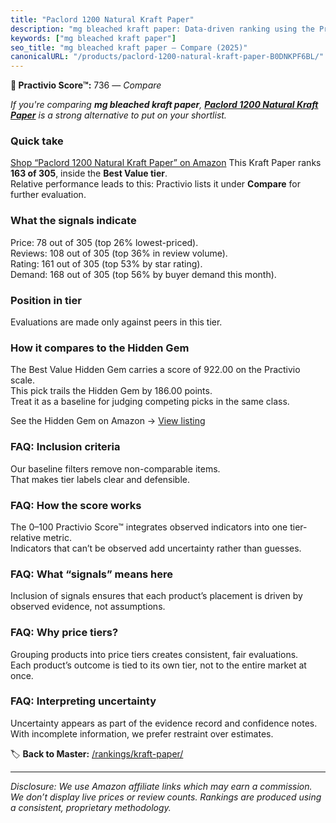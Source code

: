 ```yaml
---
title: "Paclord 1200 Natural Kraft Paper"
description: "mg bleached kraft paper: Data-driven ranking using the Practivio Score™. Positioned by quality, value, demand, findability, momentum."
keywords: ["mg bleached kraft paper"]
seo_title: "mg bleached kraft paper — Compare (2025)"
canonicalURL: "/products/paclord-1200-natural-kraft-paper-B0DNKPF6BL/"
---
```


**🛒 Practivio Score™:** 736 — _Compare_


*If you're comparing **mg bleached kraft paper**, **[Paclord 1200 Natural Kraft Paper](https://www.amazon.com/dp/B0DNKPF6BL?tag=practivio-20)** is a strong alternative to put on your shortlist.*
### Quick take
[Shop “Paclord 1200 Natural Kraft Paper” on Amazon](https://www.amazon.com/dp/B0DNKPF6BL?tag=practivio-20)
This Kraft Paper ranks **163 of 305**, inside the **Best Value tier**.  
Relative performance leads to this: Practivio lists it under **Compare** for further evaluation.

### What the signals indicate
Price: 78 out of 305 (top 26% lowest-priced).  
Reviews: 108 out of 305 (top 36% in review volume).  
Rating: 161 out of 305 (top 53% by star rating).  
Demand: 168 out of 305 (top 56% by buyer demand this month).

### Position in tier
Evaluations are made only against peers in this tier.

### How it compares to the Hidden Gem
The Best Value Hidden Gem carries a score of 922.00 on the Practivio scale.  
This pick trails the Hidden Gem by 186.00 points.  
Treat it as a baseline for judging competing picks in the same class.  

See the Hidden Gem on Amazon → [View listing](https://www.amazon.com/dp/B0C24QVJVF?tag=practivio-20)

### FAQ: Inclusion criteria
Our baseline filters remove non-comparable items.  
That makes tier labels clear and defensible.

### FAQ: How the score works
The 0–100 Practivio Score™ integrates observed indicators into one tier-relative metric.  
Indicators that can’t be observed add uncertainty rather than guesses.

### FAQ: What “signals” means here
Inclusion of signals ensures that each product’s placement is driven by observed evidence, not assumptions.

### FAQ: Why price tiers?
Grouping products into price tiers creates consistent, fair evaluations.  
Each product’s outcome is tied to its own tier, not to the entire market at once.

### FAQ: Interpreting uncertainty
Uncertainty appears as part of the evidence record and confidence notes.  
With incomplete information, we prefer restraint over estimates.

<!-- Missing template for Compare/CompareWithinPriceClass -->


🏷️ **Back to Master:** [/rankings/kraft-paper/](/rankings/kraft-paper/)

---
_Disclosure: We use Amazon affiliate links which may earn a commission. We don’t display live prices or review counts. Rankings are produced using a consistent, proprietary methodology._
